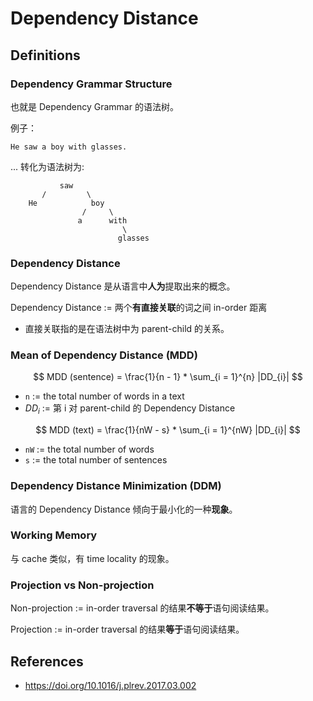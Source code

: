 # Dependency Distance

## Definitions

### Dependency Grammar Structure

也就是 Dependency Grammar 的语法树。

例子：

    He saw a boy with glasses.

... 转化为语法树为:

```
           saw
       /         \
    He            boy
                /     \
               a      with
                         \
                        glasses
```

### Dependency Distance

Dependency Distance 是从语言中**人为**提取出来的概念。

Dependency Distance := 两个**有直接关联**的词之间 in-order 距离

- 直接关联指的是在语法树中为 parent-child 的关系。

### Mean of Dependency Distance (MDD)

$$
MDD (sentence) = \frac{1}{n - 1} * \sum_{i = 1}^{n} |DD_{i}|
$$

- `n` := the total number of words in a text
- $DD_i$ := 第 i 对 parent-child 的 Dependency Distance

$$
MDD (text) = \frac{1}{nW - s} * \sum_{i = 1}^{nW} |DD_{i}|
$$

- `nW` := the total number of words 
- `s` := the total number of sentences 

### Dependency Distance Minimization (DDM)

语言的 Dependency Distance 倾向于最小化的一种**现象**。

### Working Memory

与 cache 类似，有 time locality 的现象。

### Projection vs Non-projection

Non-projection := in-order traversal 的结果**不等于**语句阅读结果。

Projection := in-order traversal 的结果**等于**语句阅读结果。

## References

- <https://doi.org/10.1016/j.plrev.2017.03.002>
